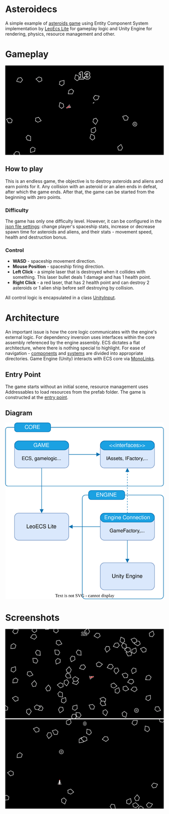 # Asteroidecs
A simple example of [asteroids game](https://en.wikipedia.org/wiki/Asteroids_(video_game)) using Entity Component System implementation by [LeoEcs Lite](https://github.com/Leopotam/ecslite) for gameplay logic and Unity Engine for rendering, physics, resource management and other.

# Gameplay

<p align="center">
  <img width="600" src="doc/gameplay.gif" alt="Gameplay">
</p>

## How to play
This is an endless game, the objective is to destroy asteroids and aliens and earn points for it. Any collision with an asteroid or an alien ends in defeat, after which the game ends. After that, the game can be started from the beginning with zero points.

### Difficulty
The game has only one difficulty level. However, it can be configured in the [json file settings](/src/Asteroidecs/Assets/Prefabs/Settings/Config.json): change player's spaceship stats, increase or decrease spawn time for asteroids and aliens, and their stats - movement speed, health and destruction bonus.

### Control
- **WASD** - spaceship movement direction.
- **Mouse Position** - spaceship firing direction.
- **Left Click** - a simple laser that is destroyed when it collides with something. This laser bullet deals 1 damage and has 1 health point.
- **Right Click** - a red laser, that has 2 health point and can destroy 2 asteroids or 1 alien ship before self destroying by collision.

All control logic is encapsulated in a class [UnityInput](/src/Asteroidecs/Assets/CodeBase/Engine/Services/UnityInput.cs).

# Architecture
An important issue is how the core logic communicates with the engine's external logic. For dependency inversion uses interfaces within the core assembly referenced by the engine assembly. ECS dictates a flat architecture, where there is nothing special to highlight. For ease of navigation - [components](/src/Asteroidecs/Assets/CodeBase/Core/Gameplay/Components) and [systems](/src/Asteroidecs/Assets/CodeBase/Core/Gameplay/Systems) are divided into appropriate directories. Game Engine (Unity) interacts with ECS core via [MonoLinks](/src/Asteroidecs/Assets/CodeBase/Engine/MonoLinks/Base/MonoLinkBase.cs).

## Entry Point
The game starts without an initial scene, resource management uses Addressables to load resources from the prefab folder. The game is constructed at the [entry point](/src/Asteroidecs/Assets/CodeBase/EntryPoint.cs).

## Diagram
<p align="center">
  <img width="600" src="doc/arch.svg" alt="Flat Architecture">
</p>

# Screenshots
<p align="center">
  <img width="600" src="doc/screen_0.png" alt="Gameplay">
  <img width="600" src="doc/screen_1.png" alt="Gameplay">
</p>

